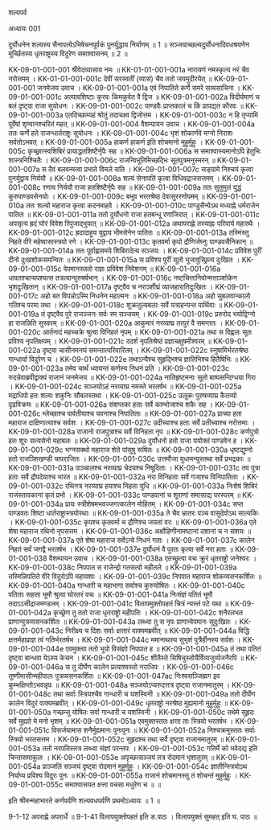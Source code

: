 शल्यपर्व

अध्यायः 001

दुर्योधनेन शल्यस्य सैनापत्येऽभिषेचनपूर्वकं पुनर्युद्धाय निर्याणम् ॥ 1 ॥ सञ्जयाच्छल्यदुर्योधनादिवधश्रवणेन मूर्च्छितस्य धृतराष्ट्रस्य विदुरेण समाश्वासनम् ॥ 2 ॥

KK-09-01-001-001	श्रीवेदव्यासाय नमः ॥
KK-01-01-001-001a	नारायणं नमस्कृत्य नरं चैव नरोत्तमम् ।
KK-01-01-001-001c	देवीं सरस्वतीं (व्यासं) चैव ततो जयमुदीरयेत् ॥
KK-09-01-001-001	जनमेजय उवाच ।
KK-09-01-001-001a	एवं निपातिते कर्णे समरे सव्यसाचिना ।
KK-09-01-001-001c	अल्पावशिष्टाः कुरवः किमकुर्वत वै द्विज ॥
KK-09-01-001-002a	विदीर्यमाणं च बलं दृष्ट्वा राजा सुयोधनः ।
KK-09-01-001-002c	पाण्डवैः प्राप्तकालं च किं प्रापद्यत कौरवः ॥
KK-09-01-001-003a	एतदिच्छाम्यहं श्रोतुं तदाचक्ष्व द्विजोत्तम ।
KK-09-01-001-003c	न हि तृप्यामि पूर्वेषां शृण्वानश्चरितं महत् ॥
KK-09-01-001-004	वैशम्पायन उवाच ।
KK-09-01-001-004a	ततः कर्णे हते राजन्धार्तराष्ट्रः सुयोधनः ।
KK-09-01-001-004c	भृशं शोकार्णवे मग्नो निराशः सर्वतोऽभवत् ॥
KK-09-01-001-005a	हाकर्ण हाकर्ण इति शोचमानो मुहुर्मुहुः ।
KK-09-01-001-005c	कृच्छ्रात्स्वशिबिरं प्रायाद्धतशिष्टैर्नृपैः सह ॥
KK-09-01-001-006a	स समाश्वास्यमानोऽपि हेतुभिः शास्त्रनिश्चितैः ।
KK-09-01-001-006c	राजन्विभूतिमिच्छद्भिः सूतपुत्रमनुस्मरन् ॥
KK-09-01-001-007a	स दैवं बलवन्मत्वा प्रभाते विमले सति ।
KK-09-01-001-007c	सङ्ग्रामे निश्चयं कृत्वा पुनर्युद्वाय निर्ययौ ॥
KK-09-01-001-008a	शल्यं सेनापतिं कृत्वा विधिवद्राजसत्तमम् ।
KK-09-01-001-008c	रणाय निर्ययौ राजा हतशिष्टैर्नृपैः सह ॥
KK-09-01-001-009a	ततः सुतुमुलं युद्धं कुरुपाण्डवसेनयोः ।
KK-09-01-001-009c	बभूव भरतश्रेष्ठ देवासुररणोपमम् ॥
KK-09-01-001-010a	ततः शल्यो महाराज कृत्वा कदनमाहवे ।
KK-09-01-001-010c	पाण्डुसैन्येऽथ मध्याह्ने धर्मराजेन पातितः ॥
KK-09-01-001-011a	ततो दुर्योधनो राजा हतबन्धू रणाजिरात् ।
KK-09-01-001-011c	अपसृत्य ह्रदं घोरं विवेश रिपुजाद्भुयात् ॥
KK-09-01-001-012a	अथापराह्णे तस्याह्नः परिवार्य महारथैः ।
KK-09-01-001-012c	ह्रदादाहूय युद्वाय भीमसेनेन पातितः ॥
KK-09-01-001-013a	तस्मिंस्तु निहते वीरे महेष्वासास्त्रयो रणे ।
KK-09-01-001-013c	कृतवर्मा कृपो द्रौणिर्जघ्नुः पाण्डवसैनिकान् ॥
KK-09-01-001-014a	ततः पूर्वाह्णसमये शिबिरादेत्य सञ्जयः ।
KK-09-01-001-014c	प्रविवेश पुरीं दीनो दुःखशोकसमन्वितः ॥
KK-09-01-001-015a	स प्रविश्य पुरीं सूतो भूजावुच्छ्रित्य दुःखितः ।
KK-09-01-001-015c	वेपमानस्ततो राज्ञः प्रविवेश निवेशनम् ॥
KK-09-01-001-016a	धावतश्चाप्यपश्यत्स तत्रत्यान्पुरुषर्षभान् ।
KK-09-01-001-016c	नष्टचित्तानिवोन्मत्ताञ्शोकेन भृशदुःखितान् ॥
KK-09-01-001-017a	दृष्ट्वैव च नराञ्शीघ्रं व्याजहारातिदुःखितः ।
KK-09-01-001-017c	अहो बत विपन्नोऽस्मि निधनेन महात्मनः ॥
KK-09-01-001-018a	अहो सुबलवान्कालो गतिश्च परमा तथा ।
KK-09-01-001-018c	शुक्रतुल्यबलाः सर्वे यत्राहन्यन्त पार्थिवाः ॥
KK-09-01-001-019a	तं दृष्ट्वैव पुरे राजञ्जनः सर्वः स्म सञ्जयम् ।
KK-09-01-001-019c	प्ररुरोद भयोद्विग्नो हा राजन्निति सुस्वरम् ॥
KK-09-01-001-020a	आकुमारं नरव्याघ्र तत्पुरं वै समन्ततः ।
KK-09-01-001-020c	आर्तनादं महच्चक्रे श्रुत्वा विनिहतं नृपम् ॥
KK-09-01-001-021a	तथा स विह्वलः सूतः प्रविश्य नृपतिक्षयम् ।
KK-09-01-001-021c	ददर्श नृपतिश्रेष्ठं प्रज्ञाचक्षुषमीश्वरम् ॥
KK-09-01-001-022a	दृष्ट्वा चासीनमनघं समन्तात्परिवारितम् ।
KK-09-01-001-022c	स्नुषामिर्भरतश्रेष्ठ गान्धार्या विदुरेण च ।
KK-09-01-001-022e	तथाऽन्यैश्च सुहृद्भिश्च ज्ञातिभिश्च हितैषिभिः ॥
KK-09-01-001-023a	तमेव चार्थं ध्यायन्तं कर्णस्य निधनं प्रति ।
KK-09-01-001-023c	रुदन्नेवाब्रवीद्वाक्यं राजानं जनमेजय ॥
KK-09-01-001-024a	नातिहृष्टमनाः सूतो बाष्पसन्दिग्धया गिरा ।
KK-09-01-001-024c	सञ्जयोऽहं नरव्याघ्र नमस्ते भरतर्षभ ॥
KK-09-01-001-025a	मद्राधिपो हतः शल्यः शकुनिः सौबलस्तथा ।
KK-09-01-001-025c	उलूकः पुरुषव्याघ्र कैतव्यो दृढविक्रमः ॥
KK-09-01-001-026a	संशप्तका हताः सर्वे काम्भोजाश्च शकैः सह ।
KK-09-01-001-026c	म्लेच्छाश्च पार्वतीयाश्च यवनाश्च निपातिताः ॥
KK-09-01-001-027a	प्राच्या हता महाराज दाक्षिणात्याश्च सर्वशः ।
KK-09-01-001-027c	उदीच्याश्च हताः सर्वे प्रतीच्याश्च नरोत्तमाः ।
KK-09-01-001-028a	राजानो राजपुत्राश्च सर्वे विनिहता नृप ॥
KK-09-01-001-028c	कर्णपुत्रो हतः शूरः सत्यसेनो महाबलः ॥
KK-09-01-001-029a	दुर्योधनो हतो राजा ययोक्तं पाण्डवेन ह ।
KK-09-01-001-029c	भग्नसक्थो महाराज शेते पांसुषु रूषितः ॥
KK-09-01-001-030a	धृष्टद्युम्नो हतो  राजञ्शिखण्डी चापराजितः ।
KK-09-01-001-030c	उत्तमौजा युधामन्युस्तथा सर्वे प्रभद्रकाः ॥
KK-09-01-001-031a	पाञ्चालश्च नरव्याघ्र चेदयश्च निषूदिताः ।
KK-09-01-001-031c	तव पुत्रा हताः सर्वे द्रौपदेयाश्च भारत ॥
KK-09-01-001-032a	नरा विनिहताः सर्वे गजाश्च विनिपातिताः ।
KK-09-01-001-032c	रथिनत्र नरव्याघ्र हयाश्च निहता युधि ॥
KK-09-01-001-033a	निःशेषं शिबिरं राजंस्तावकानां कृतं प्रभो ।
KK-09-01-001-033c	पाण्डवानां च शूराणां समासाद्य परस्परम् ॥
KK-09-01-001-034a	प्रायः स्त्रीशेषमभवज्जगत्कालेन मोहितम् ।
KK-09-01-001-034c	सप्त पाण्डवतः शिष्टा धार्तराष्ट्रास्त्रयोरथाः ॥
KK-09-01-001-035a	ते चैव भ्रातरः पञ्च वासुदेवोऽथ सात्यकिः ।
KK-09-01-001-035c	कृपश्च कृतवर्मा च द्रौणिश्च जयतां वरः ॥
KK-09-01-001-036a	एते शेषा महाराज रथिनो नृपसत्तम ।
KK-09-01-001-036c	अक्षौहिणीनामष्टानां दशानां च न संशयः ॥
KK-09-01-001-037a	एते शेषा महाराज सर्वेऽन्ये निधनं गताः ।
KK-09-01-001-037c	कालेन निहतं सर्वं जगद्वै भरतर्षभ ।
KK-09-01-001-037e	दुर्योधनं वै पुरतः कृत्वा सर्वे नरा हताः ॥
KK-09-01-001-038	वैशम्पायन उवाच ।
KK-09-01-001-038a	एतच्छ्रुत्वा वचः क्रूरं धृतराष्ट्रो जनेश्वरः ।
KK-09-01-001-038c	निपपात स राजेन्द्रो गतसत्वो महीतले ॥
KK-09-01-001-039a	तस्मिन्निपतिते वीरे विदुरोऽपि महायशाः ।
KK-09-01-001-039c	निपपात महाराज शोकव्यसनकर्शितः ॥
KK-09-01-001-040a	गान्धारी च महाभागा सर्वाश्च कुरुयोषितः ।
KK-09-01-001-040c	पतिताः सहसा भूमौ श्रुत्वा घोरतरं वचः ॥
KK-09-01-001-041a	निःसंज्ञं पतितं भूमौ तदाऽऽसीद्राजमण्डलम् ।
KK-09-01-001-041c	विलापमुक्तोपहतं चित्रं न्यस्तं पटे यथा ॥
KK-09-01-001-042a	कृच्छ्रेण तु ततो राजा धृतराष्ट्रो महीपतिः ।
KK-09-01-001-042c	शनैरलभत प्राणान्पुत्रव्यसनकर्शितः ॥
KK-09-01-001-043a	लब्ध्वा तु स नृपः प्राणान्वेपमानः सुदुःखितः ।
KK-09-01-001-043c	निरीक्ष्य च दिशः सर्वाः क्षत्तारं वाक्यमब्रवीत् ॥
KK-09-01-001-044a	विद्धि क्षत्तर्महाप्राज्ञ त्वं गतिर्भरतर्षभ ।
KK-09-01-001-044c	ममानाथस्य सुभृशं पुत्रैर्हीनस्य सर्वशः ।
KK-09-01-001-044e	एवमुक्त्वा ततो भूयो विसंज्ञो निपपात ह ॥
KK-09-01-001-045a	तं तथा पतितं दृष्ट्वा बान्धवा येऽस्य केचन ।
KK-09-01-001-045c	शीतैस्ते सिषिचुस्तोयैर्विव्यजुर्व्यजनैरपि ॥
KK-09-01-001-046a	स तु दीर्घेण कालेन प्रत्याश्वस्तो नराधिपः ।
KK-09-01-001-046c	तूष्णीमासीन्महीपालः पुत्रव्यसनकर्शितः ॥
KK-09-01-001-047ac	निःश्वसञ्जिह्मग इव कुम्भक्षिप्तोऽभवन्नृपः ॥
KK-09-01-001-048a	सञ्जयोऽप्यरुदत्तत्र दृष्ट्वा राजानमातुरम् ।
KK-09-01-001-048c	तथा सर्वाः स्त्रियश्चैव गान्धारी च यशस्विनी ॥
KK-09-01-001-049a	ततो दीर्घेण कालेन विदुरं वाक्यमब्रवीत् ।
KK-09-01-001-049c	धृतराष्ट्रो नरश्रेष्ठ मुह्यमानो मुहुर्मुहुः ॥
KK-09-01-001-050a	गच्छन्तु योषितः सर्वा गान्धारी च यशस्विनी ।
KK-09-01-001-050c	तथेमे सुहृदः सर्वे मुह्यते मे मनो भृशम् ॥
KK-09-01-001-051a	एवमुक्तस्ततः क्षत्ता ताः स्त्रियो भरतर्षभ ।
KK-09-01-001-051c	विसर्जयामास शनैर्मुह्यमानः पुनःपुनः ॥
KK-09-01-001-052a	निश्चक्रमुस्ततः सर्वाः स्त्रियो भरतसत्तम ।
KK-09-01-001-052c	सुहृदश्च तथा सर्वे दृष्ट्वा राजानमातुरम् ॥
KK-09-01-001-053a	ततो नरपतिस्तत्र लब्ध्वा संज्ञां परन्तपः ।
KK-09-01-001-053c	गतिर्मे को भवेदद्य इति चिन्तासमाकुलः ।
KK-09-01-001-053e	अपृच्छत्सञ्जयं तत्र रोदमानं भृशातुरम् ॥
KK-09-01-001-054a	प्राञ्जलिं सञ्जयं दृष्ट्वा रोदमानं मुहुर्मुहुः ।
KK-09-01-001-054c	ज्ञातीन्स्त्रियोऽथ निर्याप्य प्रविश्य विदुरः पुनः ॥
KK-09-01-001-055a	राजानं शोचमानस्तु तं शोचन्तं मुहुर्मुहुः ।
KK-09-01-001-055c	समाश्वासयत क्षत्ता वचसा मधुरेण च ॥ ॥

इति श्रीमन्महाभारते कर्णपर्वणि शल्यवधपर्वणि प्रथमोऽध्यायः ॥ 1 ॥

9-1-12 अपराह्णे अपरार्धे ॥ 9-1-41 विलापयुक्तोपहतं इति ङ.पाठः । विलापयुक्तं सुमहत् इति घ. पाठः ॥ 
